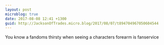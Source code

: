 ```yaml
---
layout: post
microblog: true
date: 2017-08-08 12:41 +1300
guid: http://JacksonOfTrades.micro.blog/2017/08/07/t894704967050604544.html
---
```

You know a fandoms thirsty when seeing a characters forearm is fanservice
